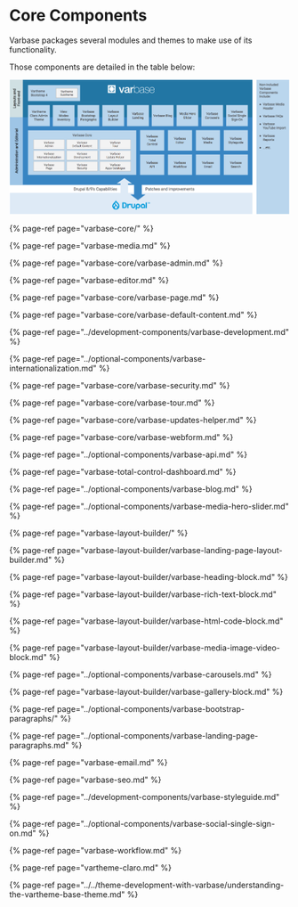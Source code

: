 # Core Components

Varbase packages several modules and themes to make use of its functionality. 

Those components are detailed in the table below:

![Varbase Components Diagram](../../../.gitbook/assets/varbase-components.png)

{% page-ref page="varbase-core/" %}

{% page-ref page="varbase-media.md" %}

{% page-ref page="varbase-core/varbase-admin.md" %}

{% page-ref page="varbase-editor.md" %}

{% page-ref page="varbase-core/varbase-page.md" %}

{% page-ref page="varbase-core/varbase-default-content.md" %}

{% page-ref page="../development-components/varbase-development.md" %}

{% page-ref page="../optional-components/varbase-internationalization.md" %}

{% page-ref page="varbase-core/varbase-security.md" %}

{% page-ref page="varbase-core/varbase-tour.md" %}

{% page-ref page="varbase-core/varbase-updates-helper.md" %}

{% page-ref page="varbase-core/varbase-webform.md" %}

{% page-ref page="../optional-components/varbase-api.md" %}

{% page-ref page="varbase-total-control-dashboard.md" %}

{% page-ref page="../optional-components/varbase-blog.md" %}

{% page-ref page="../optional-components/varbase-media-hero-slider.md" %}

{% page-ref page="varbase-layout-builder/" %}

{% page-ref page="varbase-layout-builder/varbase-landing-page-layout-builder.md" %}

{% page-ref page="varbase-layout-builder/varbase-heading-block.md" %}

{% page-ref page="varbase-layout-builder/varbase-rich-text-block.md" %}

{% page-ref page="varbase-layout-builder/varbase-html-code-block.md" %}

{% page-ref page="varbase-layout-builder/varbase-media-image-video-block.md" %}

{% page-ref page="../optional-components/varbase-carousels.md" %}

{% page-ref page="varbase-layout-builder/varbase-gallery-block.md" %}

{% page-ref page="../optional-components/varbase-bootstrap-paragraphs/" %}

{% page-ref page="../optional-components/varbase-landing-page-paragraphs.md" %}

{% page-ref page="varbase-email.md" %}

{% page-ref page="varbase-seo.md" %}

{% page-ref page="../development-components/varbase-styleguide.md" %}

{% page-ref page="../optional-components/varbase-social-single-sign-on.md" %}

{% page-ref page="varbase-workflow.md" %}

{% page-ref page="vartheme-claro.md" %}

{% page-ref page="../../theme-development-with-varbase/understanding-the-vartheme-base-theme.md" %}





































